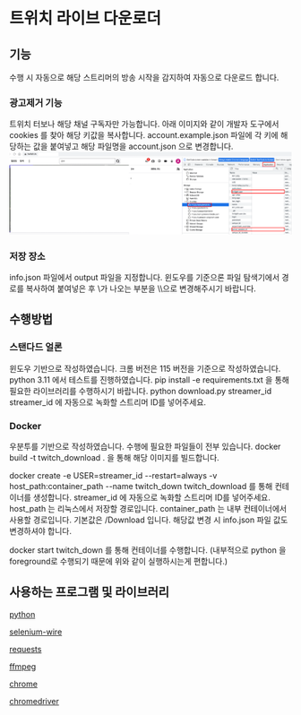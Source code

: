 # 트위치 라이브 다운로더
## 기능
수행 시 자동으로 해당 스트리머의 방송 시작을 감지하여 자동으로 다운로드 합니다.
### 광고제거 기능
트위치 터보나 해당 채널 구독자만 가능합니다.
아래 이미지와 같이 개발자 도구에서 cookies 를 찾아 해당 키값을 복사합니다.
account.example.json 파일에 각 키에 해당하는 값을 붙여넣고 해당 파일명을 account.json 으로 변경합니다.
![explain remove ad](https://github.com/MinsuChae/twitch_live_downloader/blob/main/image.png?raw=true)
### 저장 장소
info.json 파일에서 output 파일을 지정합니다.
윈도우를 기준으론 파일 탐색기에서 경로를 복사하여 붙여넣은 후 \\가 나오는 부분을 \\\\으로 변경해주시기 바랍니다.
## 수행방법
### 스탠다드 얼론
윈도우 기반으로 작성하였습니다.
크롬 버전은 115 버전을 기준으로 작성하였습니다.
python 3.11 에서 테스트를 진행하였습니다.
pip install -e requirements.txt
을 통해 필요한 라이브러리를 수행하시기 바랍니다.
python download.py streamer_id
streamer_id 에 자동으로 녹화할 스트리머 ID를 넣어주세요.
### Docker
우분투를 기반으로 작성하였습니다.
수행에 필요한 파일들이 전부 있습니다.
docker build -t twitch_download .
을 통해 해당 이미지를 빌드합니다.

docker create -e USER=streamer_id --restart=always -v host_path:container_path --name twitch_down twitch_download
를 통해 컨테이너를 생성합니다.
streamer_id 에 자동으로 녹화할 스트리머 ID를 넣어주세요.
host_path 는 리눅스에서 저장할 경로입니다.
container_path 는 내부 컨테이너에서 사용할 경로입니다. 기본값은 /Download 입니다.
해당값 변경 시 info.json 파일 값도 변경하셔야 합니다. 

docker start twitch_down
를 통해 컨테이너를 수행합니다.
(내부적으로 python 을 foreground로 수행되기 때문에 위와 같이 실행하시는게 편합니다.)
## 사용하는 프로그램 및 라이브러리
[python](https://www.python.org/)

[selenium-wire](https://pypi.org/project/selenium-wire/)

[requests](https://pypi.org/project/requests/)

[ffmpeg](https://www.ffmpeg.org/)

[chrome](https://www.google.com/chrome/)

[chromedriver](https://chromedriver.chromium.org/downloads)



